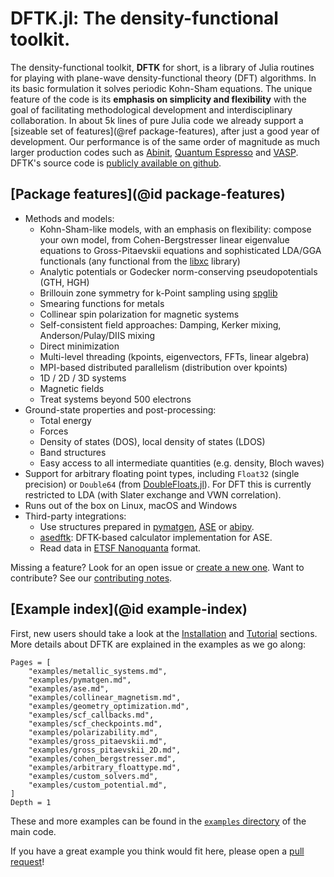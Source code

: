 # DFTK.jl: The density-functional toolkit.

The density-functional toolkit, **DFTK** for short, is a library of
Julia routines for playing with plane-wave
density-functional theory (DFT) algorithms.
In its basic formulation it solves periodic Kohn-Sham equations.
The unique feature of the code is its **emphasis on simplicity
and flexibility**
with the goal of facilitating methodological development and
interdisciplinary collaboration.
In about 5k lines of pure Julia code
we already support a [sizeable set of features](@ref package-features),
after just a good year of development.
Our performance is of the same order of magnitude as much larger production
codes such as [Abinit](https://www.abinit.org/),
[Quantum Espresso](http://quantum-espresso.org/) and
[VASP](https://www.vasp.at/).
DFTK's source code is [publicly available on github](https://dftk.org).

## [Package features](@id package-features)
* Methods and models:
    - Kohn-Sham-like models, with an emphasis on flexibility: compose your own model,
      from Cohen-Bergstresser linear eigenvalue equations to Gross-Pitaevskii equations
      and sophisticated LDA/GGA functionals (any functional from the
      [libxc](https://tddft.org/programs/libxc/) library)
    - Analytic potentials or Godecker norm-conserving pseudopotentials (GTH, HGH)
    - Brillouin zone symmetry for k-Point sampling using [spglib](https://atztogo.github.io/spglib/)
    - Smearing functions for metals
    - Collinear spin polarization for magnetic systems
    - Self-consistent field approaches: Damping, Kerker mixing, Anderson/Pulay/DIIS mixing
    - Direct minimization
    - Multi-level threading (kpoints, eigenvectors, FFTs, linear algebra)
    - MPI-based distributed parallelism (distribution over kpoints)
    - 1D / 2D / 3D systems
    - Magnetic fields
    - Treat systems beyond 500 electrons
* Ground-state properties and post-processing:
    - Total energy
    - Forces
    - Density of states (DOS), local density of states (LDOS)
    - Band structures
    - Easy access to all intermediate quantities (e.g. density, Bloch waves)
* Support for arbitrary floating point types, including `Float32` (single precision)
  or `Double64` (from [DoubleFloats.jl](https://github.com/JuliaMath/DoubleFloats.jl)).
  For DFT this is currently restricted to LDA (with Slater exchange and VWN correlation).
* Runs out of the box on Linux, macOS and Windows
* Third-party integrations:
    - Use structures prepared in [pymatgen](https://pymatgen.org),
      [ASE](https://wiki.fysik.dtu.dk/ase/) or [abipy](https://abinit.github.io/abipy/).
    - [asedftk](https://github.com/mfherbst/asedftk):
      DFTK-based calculator implementation for ASE.
    - Read data in [ETSF Nanoquanta](https://doi.org/10.1016/j.commatsci.2008.02.023) format.

Missing a feature? Look for an open issue or [create a new one](https://github.com/JuliaMolSim/DFTK.jl/issues).
Want to contribute? See our [contributing notes](https://github.com/JuliaMolSim/DFTK.jl#contributing).

## [Example index](@id example-index)
First, new users should take a look at the [Installation](@ref)
and [Tutorial](@ref) sections. More details about DFTK are explained
in the examples as we go along:

```@contents
Pages = [
    "examples/metallic_systems.md",
    "examples/pymatgen.md",
    "examples/ase.md",
    "examples/collinear_magnetism.md",
    "examples/geometry_optimization.md",
    "examples/scf_callbacks.md",
    "examples/scf_checkpoints.md",
    "examples/polarizability.md",
    "examples/gross_pitaevskii.md",
    "examples/gross_pitaevskii_2D.md",
    "examples/cohen_bergstresser.md",
    "examples/arbitrary_floattype.md",
    "examples/custom_solvers.md",
    "examples/custom_potential.md",
]
Depth = 1
```

These and more examples can be found in the
[`examples` directory](https://dftk.org/tree/master/examples) of the main code.

If you have a great example you think would fit here,
please open a [pull request](https://github.com/JuliaMolSim/DFTK.jl/pulls)!

